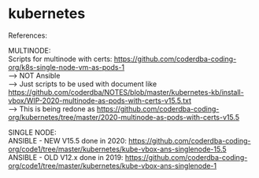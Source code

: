 # kubernetes    
  
References:      
  
MULTINODE:  
Scripts for multinode with certs: https://github.com/coderdba-coding-org/k8s-single-node-vm-as-pods-1  
--> NOT Ansible  
--> Just scripts to be used with document like https://github.com/coderdba/NOTES/blob/master/kubernetes-kb/install-vbox/WIP-2020-multinode-as-pods-with-certs-v15.5.txt  
--> This is being redone as https://github.com/coderdba-coding-org/kubernetes/tree/master/2020-multinode-as-pods-with-certs-v15.5  
  
  
SINGLE NODE:  
ANSIBLE - NEW V15.5 done in 2020: https://github.com/coderdba-coding-org/code1/tree/master/kubernetes/kube-vbox-ans-singlenode-15.5  
ANSIBLE - OLD V12.x done in 2019: https://github.com/coderdba-coding-org/code1/tree/master/kubernetes/kube-vbox-ans-singlenode-1  
